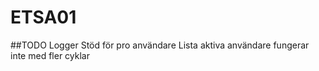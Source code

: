 # ETSA01

##TODO
Logger
Stöd för pro användare
Lista aktiva användare fungerar inte med fler cyklar
